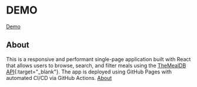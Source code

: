 # DEMO
[Demo](https://maxello.github.io/react-recipes)

## About
This is a responsive and performant single-page application built with React that allows users to browse, search, and filter meals using the [TheMealDB API](https://www.themealdb.com){:target="_blank"}. The app is deployed using GitHub Pages with automated CI/CD via GitHub Actions.
[About](https://maxello.github.io/react-recipes/about)

